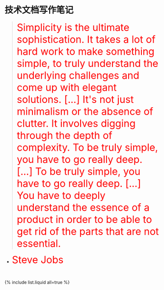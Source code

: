# 技术文档写作笔记  

> <font size=6 color=red >Simplicity is the ultimate sophistication. It takes a lot of hard work to make something simple, to truly understand the underlying challenges and come up with elegant solutions. [...] It's not just minimalism or the absence of clutter. It involves digging through the depth of complexity. To be truly simple, you have to go really deep. [...] To be truly simple, you have to go really deep. [...] You have to deeply understand the essence of a product in order to be able to get rid of the parts that are not essential.

- Steve Jobs</font>

<br/>

{% include list.liquid all=true %}